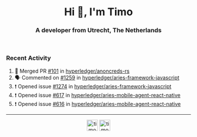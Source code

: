 <h1 align="center">Hi 👋, I'm Timo</h1>
<h3 align="center">A developer from Utrecht, The Netherlands</h3>
<br/>
<!-- https://github.com/rahuldkjain/github-profile-readme-generator --!>

<!--  <p align="left"><img src="https://github-readme-stats.vercel.app/api?username=timoglastra&show_icons=true&count_private=true&" alt="timoglastra" /></p> --!>

<!--
Github language stats
<p align="left"><img src="https://github-readme-stats.vercel.app/api/top-langs/?username=timoglastra&layout=compact" alt="timoglastra" /><p>
-->

<!-- Codestats language stats -->
<!-- <p align="left"><img src="https://codestats-readme.vercel.app/api/top-langs/?username=timoglastra&layout=compact&language_count=12" alt="timoglastra" /><p>    --!>
  
<h3>Recent Activity</h3>

<!--START_SECTION:activity-->
1. 🎉 Merged PR [#101](https://github.com/hyperledger/anoncreds-rs/pull/101) in [hyperledger/anoncreds-rs](https://github.com/hyperledger/anoncreds-rs)
2. 🗣 Commented on [#1259](https://github.com/hyperledger/aries-framework-javascript/issues/1259) in [hyperledger/aries-framework-javascript](https://github.com/hyperledger/aries-framework-javascript)
3. ❗️ Opened issue [#1274](https://github.com/hyperledger/aries-framework-javascript/issues/1274) in [hyperledger/aries-framework-javascript](https://github.com/hyperledger/aries-framework-javascript)
4. ❗️ Opened issue [#617](https://github.com/hyperledger/aries-mobile-agent-react-native/issues/617) in [hyperledger/aries-mobile-agent-react-native](https://github.com/hyperledger/aries-mobile-agent-react-native)
5. ❗️ Opened issue [#616](https://github.com/hyperledger/aries-mobile-agent-react-native/issues/616) in [hyperledger/aries-mobile-agent-react-native](https://github.com/hyperledger/aries-mobile-agent-react-native)
<!--END_SECTION:activity-->

---

<p align="center">
<a href="https://twitter.com/timoglastra" target="blank"><img align="center" src="https://cdn.jsdelivr.net/npm/simple-icons@3.0.1/icons/twitter.svg" alt="timoglastra" height="30" width="30" /></a>
<a href="https://linkedin.com/in/timoglastra" target="blank"><img align="center" src="https://cdn.jsdelivr.net/npm/simple-icons@3.0.1/icons/linkedin.svg" alt="timoglastra" height="30" width="30" /></a>
</p>



